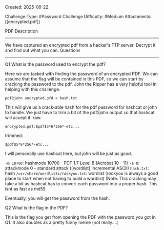 Created: 2025-09-22

Challenge Type: #Password
Challenge Difficulty: #Medium
Attachments: [[encrypted.pdf]]

PDF
Description
***
We have captured an encrypted pdf from a hacker's FTP server. Decrypt it and find out what you can.
Questions
***
Q1
What is the password used to encrypt the pdf?

Here we are tasked with finding the password of an encrypted PDF. We can assume that the flag will be contained in this PDF, so we can start by cracking the password to the pdf. John the Ripper has a very helpful tool in helping with this challenge. 

`pdf2john encrypted.pfd > hash.txt`

This will give us a crack-able hash for the pdf password for hashcat or john to handle. We just have to trim a bit of the pdf2john output so that hashcat will accept it.
raw:
```
encrypted.pdf:$pdf$5*6*256*-etc...
```
trimmed:
```
$pdf$5*6*256*-etc...
```
I will personally use hashcat here, but john will be just as good.

`-m 10700`: hashmode 10700 - PDF 1.7 Level 8 (Acrobat 10 - 11) 
`-a 0`: attackmode 0 - standard attack (\[wordlist] Incremental ASCII)
`hash.txt`: hash
`/usr/share/wordlists/rockyou.txt`: wordlist (rockyou is always a good place to start when not having to build a wordlist)
(Note: This cracking may take a bit as hashcat has to convert each password into a proper hash. This isnt as fast as md5!)

Eventually, you will get the password from the hash. 


Q2
What is the flag in the PDF?

This is the flag you get from opening the PDF with the password you got in Q1. It also doubles as a pretty funny meme (not really....)